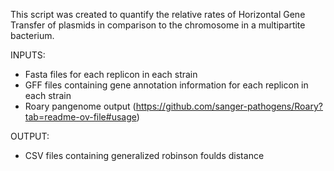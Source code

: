 This script was created to quantify the relative rates of Horizontal Gene Transfer of plasmids in comparison to the chromosome in a multipartite bacterium. 

INPUTS:
- Fasta files for each replicon in each strain
- GFF files containing gene annotation information for each replicon in each strain
- Roary pangenome output (https://github.com/sanger-pathogens/Roary?tab=readme-ov-file#usage)

OUTPUT:
- CSV files containing generalized robinson foulds distance
